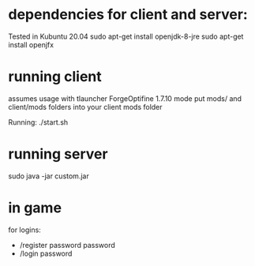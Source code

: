 # dependencies for client and server:

Tested in Kubuntu 20.04
sudo apt-get install openjdk-8-jre
sudo apt-get install openjfx

# running client

assumes usage with tlauncher
ForgeOptifine 1.7.10 mode
put mods/ and client/mods folders into your client mods folder

Running: ./start.sh

# running server

sudo java -jar custom.jar

# in game

for logins:

- /register password password
- /login password
